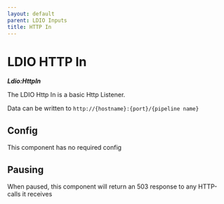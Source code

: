 ```yaml
---
layout: default
parent: LDIO Inputs
title: HTTP In
---
```


# LDIO HTTP In

***Ldio:HttpIn***

The LDIO Http In is a basic Http Listener. 

Data can be written to ``http://{hostname}:{port}/{pipeline name}``

## Config

This component has no required config

## Pausing

When paused, this component will return an 503 response to any HTTP-calls it receives